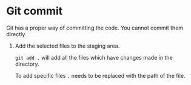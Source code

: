 # Git commit

Git has a proper way of committing the code. You cannot commit them directly. 

1. Add the selected files to the staging area.
   
   `git add .` will add all the files which have changes made in the directory.

   To add specific files `.` needs to be replaced with the path of the file.
   
